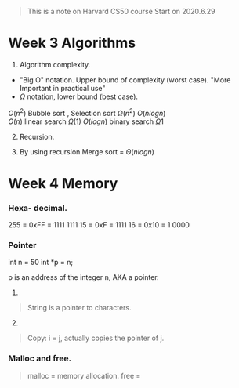 
> This is a note on Harvard CS50 course
> Start on 2020.6.29

# Week 3 Algorithms
1. Algorithm complexity. 
- "Big O"  notation. Upper bound of complexity (worst case). "More Important in practical use"
- $\Omega$ notation,  lower bound (best case). 

$O(n^2)$ Bubble sort , Selection sort $\Omega(n^2)$
$O(nlogn)$  
$O(n)$ linear search $\Omega (1)$
$O(logn)$ binary search $\Omega 1$

2. Recursion.

3. By using recursion
Merge sort  = $\Theta(nlogn)$

# Week 4 Memory
### Hexa- decimal.
255 = 0xFF = 1111 1111
15 = 0xF = 1111
16 = 0x10 = 1 0000

### Pointer
int n = 50
int *p = n;

p is an address of the integer n, AKA a pointer.

1. 
> String is a pointer to characters.
2. 
> Copy: i = j, actually copies the pointer of j.

### Malloc and free.
> malloc = memory allocation.
> free = 
<!--stackedit_data:
eyJoaXN0b3J5IjpbMTc2MTUxMzAyMCwtMjExOTUxODk5NywtMj
M3ODczMTkxLDUyNDQ2ODk2OCwtMTg4MDE1MjEwNiwxODkxOTQ1
MDM4LC0xOTQwNTI2MDA3LDk3MTE1NTkwNiwtMTQ3NzYzNDUzNi
wtMTA0NzI4MjI0MiwtNjk5MTMwMTQ0LDIwNTg4Nzc3MDAsMjgw
ODU1NDM4XX0=
-->